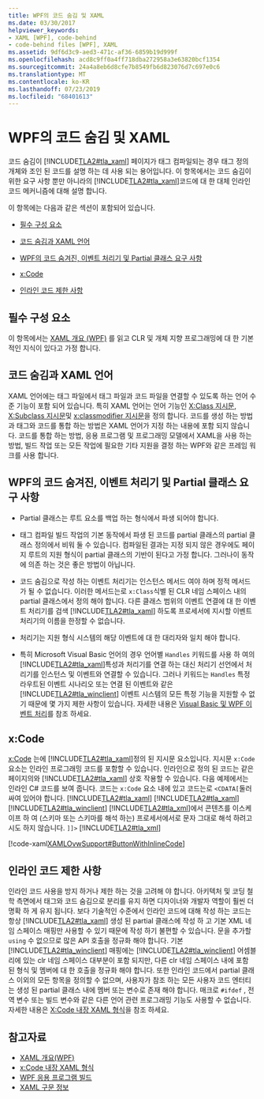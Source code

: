 ```yaml
---
title: WPF의 코드 숨김 및 XAML
ms.date: 03/30/2017
helpviewer_keywords:
- XAML [WPF], code-behind
- code-behind files [WPF], XAML
ms.assetid: 9df6d3c9-aed3-471c-af36-6859b19d999f
ms.openlocfilehash: acd8c9ff0a4ff718dba272958a3e63820bcf1354
ms.sourcegitcommit: 24a4a8eb6d8cfe7b8549fb6d823076d7c697e0c6
ms.translationtype: MT
ms.contentlocale: ko-KR
ms.lasthandoff: 07/23/2019
ms.locfileid: "68401613"
---
```

# <a name="code-behind-and-xaml-in-wpf"></a>WPF의 코드 숨김 및 XAML
<a name="introduction"></a>코드 숨김이 [!INCLUDE[TLA2#tla_xaml](../../../../includes/tla2sharptla-xaml-md.md)] 페이지가 태그 컴파일되는 경우 태그 정의 개체와 조인 된 코드를 설명 하는 데 사용 되는 용어입니다. 이 항목에서는 코드 숨김이 위한 요구 사항 뿐만 아니라의 [!INCLUDE[TLA2#tla_xaml](../../../../includes/tla2sharptla-xaml-md.md)]코드에 대 한 대체 인라인 코드 메커니즘에 대해 설명 합니다.  
  
 이 항목에는 다음과 같은 섹션이 포함되어 있습니다.  
  
- [필수 구성 요소](#Prerequisites)  
  
- [코드 숨김과 XAML 언어](#codebehind_and_the_xaml_language)  
  
- [WPF의 코드 숨겨진, 이벤트 처리기 및 Partial 클래스 요구 사항](#Code_behind__Event_Handler__and_Partial_Class)  
  
- [x:Code](#x_Code)  
  
- [인라인 코드 제한 사항](#Inline_Code_Limitations)  
  
<a name="Prerequisites"></a>   
## <a name="prerequisites"></a>필수 구성 요소  
 이 항목에서는 [XAML 개요 (WPF)](xaml-overview-wpf.md) 를 읽고 CLR 및 개체 지향 프로그래밍에 대 한 기본적인 지식이 있다고 가정 합니다.  
  
<a name="codebehind_and_the_xaml_language"></a>   
## <a name="code-behind-and-the-xaml-language"></a>코드 숨김과 XAML 언어  
 XAML 언어에는 태그 파일에서 태그 파일과 코드 파일을 연결할 수 있도록 하는 언어 수준 기능이 포함 되어 있습니다. 특히 XAML 언어는 언어 기능인 [X:Class 지시문](../../xaml-services/x-class-directive.md), [X:Subclass 지시문](../../xaml-services/x-subclass-directive.md)및 [x:classmodifier 지시문](../../xaml-services/x-classmodifier-directive.md)을 정의 합니다. 코드를 생성 하는 방법과 태그와 코드를 통합 하는 방법은 XAML 언어가 지정 하는 내용에 포함 되지 않습니다. 코드를 통합 하는 방법, 응용 프로그램 및 프로그래밍 모델에서 XAML을 사용 하는 방법, 빌드 작업 또는 모든 작업에 필요한 기타 지원을 결정 하는 WPF와 같은 프레임 워크를 사용 합니다.  
  
<a name="Code_behind__Event_Handler__and_Partial_Class"></a>   
## <a name="code-behind-event-handler-and-partial-class-requirements-in-wpf"></a>WPF의 코드 숨겨진, 이벤트 처리기 및 Partial 클래스 요구 사항  
  
- Partial 클래스는 루트 요소를 백업 하는 형식에서 파생 되어야 합니다.  
  
- 태그 컴파일 빌드 작업의 기본 동작에서 파생 된 코드를 partial 클래스의 partial 클래스 정의에서 비워 둘 수 있습니다. 컴파일된 결과는 지정 되지 않은 경우에도 페이지 루트의 지원 형식이 partial 클래스의 기반이 된다고 가정 합니다. 그러나이 동작에 의존 하는 것은 좋은 방법이 아닙니다.  
  
- 코드 숨김으로 작성 하는 이벤트 처리기는 인스턴스 메서드 여야 하며 정적 메서드가 될 수 없습니다. 이러한 메서드는로 `x:Class`식별 된 CLR 네임 스페이스 내의 partial 클래스에서 정의 해야 합니다. 다른 클래스 범위의 이벤트 연결에 대 한 이벤트 처리기를 검색 [!INCLUDE[TLA2#tla_xaml](../../../../includes/tla2sharptla-xaml-md.md)] 하도록 프로세서에 지시할 이벤트 처리기의 이름을 한정할 수 없습니다.  
  
- 처리기는 지원 형식 시스템의 해당 이벤트에 대 한 대리자와 일치 해야 합니다.  
  
- 특히 Microsoft Visual Basic 언어의 경우 언어별 `Handles` 키워드를 사용 하 여의 [!INCLUDE[TLA2#tla_xaml](../../../../includes/tla2sharptla-xaml-md.md)]특성과 처리기를 연결 하는 대신 처리기 선언에서 처리기를 인스턴스 및 이벤트와 연결할 수 있습니다. 그러나 키워드는 `Handles` 특정 라우트된 이벤트 시나리오 또는 연결 된 이벤트와 같은 [!INCLUDE[TLA2#tla_winclient](../../../../includes/tla2sharptla-winclient-md.md)] 이벤트 시스템의 모든 특정 기능을 지원할 수 없기 때문에 몇 가지 제한 사항이 있습니다. 자세한 내용은 [Visual Basic 및 WPF 이벤트 처리](visual-basic-and-wpf-event-handling.md)를 참조 하세요.  
  
<a name="x_Code"></a>   
## <a name="xcode"></a>x:Code  
 [x:Code](../../xaml-services/x-code-intrinsic-xaml-type.md) 는에 [!INCLUDE[TLA2#tla_xaml](../../../../includes/tla2sharptla-xaml-md.md)]정의 된 지시문 요소입니다. 지시문 `x:Code` 요소는 인라인 프로그래밍 코드를 포함할 수 있습니다. 인라인으로 정의 된 코드는 같은 페이지의와 [!INCLUDE[TLA2#tla_xaml](../../../../includes/tla2sharptla-xaml-md.md)] 상호 작용할 수 있습니다. 다음 예제에서는 인라인 C# 코드를 보여 줍니다. 코드는 `x:Code` 요소 내에 있고 코드는로 `<CDATA[`둘러싸여 있어야 합니다. [!INCLUDE[TLA2#tla_xaml](../../../../includes/tla2sharptla-xaml-md.md)] [!INCLUDE[TLA2#tla_xaml](../../../../includes/tla2sharptla-xaml-md.md)] [!INCLUDE[TLA2#tla_winclient](../../../../includes/tla2sharptla-winclient-md.md)] [!INCLUDE[TLA2#tla_xml](../../../../includes/tla2sharptla-xml-md.md)]에서 콘텐츠를 이스케이프 하 여 (스키마 또는 스키마를 해석 하는) 프로세서에서로 문자 그대로 해석 하려고 시도 하지 않습니다. `]]>` [!INCLUDE[TLA2#tla_xml](../../../../includes/tla2sharptla-xml-md.md)]  
  
 [!code-xaml[XAMLOvwSupport#ButtonWithInlineCode](~/samples/snippets/csharp/VS_Snippets_Wpf/XAMLOvwSupport/CSharp/page4.xaml#buttonwithinlinecode)]  
  
<a name="Inline_Code_Limitations"></a>   
## <a name="inline-code-limitations"></a>인라인 코드 제한 사항  
 인라인 코드 사용을 방지 하거나 제한 하는 것을 고려해 야 합니다. 아키텍처 및 코딩 철학 측면에서 태그와 코드 숨김으로 분리를 유지 하면 디자이너와 개발자 역할이 훨씬 더 명확 하 게 유지 됩니다. 보다 기술적인 수준에서 인라인 코드에 대해 작성 하는 코드는 항상 [!INCLUDE[TLA2#tla_xaml](../../../../includes/tla2sharptla-xaml-md.md)] 생성 된 partial 클래스에 작성 하 고 기본 XML 네임 스페이스 매핑만 사용할 수 있기 때문에 작성 하기 불편할 수 있습니다. 문을 추가할 `using` 수 없으므로 많은 API 호출을 정규화 해야 합니다. 기본 [!INCLUDE[TLA2#tla_winclient](../../../../includes/tla2sharptla-winclient-md.md)] 매핑에는 [!INCLUDE[TLA2#tla_winclient](../../../../includes/tla2sharptla-winclient-md.md)] 어셈블리에 있는 clr 네임 스페이스 대부분이 포함 되지만, 다른 clr 네임 스페이스 내에 포함 된 형식 및 멤버에 대 한 호출을 정규화 해야 합니다. 또한 인라인 코드에서 partial 클래스 이외의 모든 항목을 정의할 수 없으며, 사용자가 참조 하는 모든 사용자 코드 엔터티는 생성 된 partial 클래스 내에 멤버 또는 변수로 존재 해야 합니다. 매크로 `#ifdef` , 전역 변수 또는 빌드 변수와 같은 다른 언어 관련 프로그래밍 기능도 사용할 수 없습니다. 자세한 내용은 [X:Code 내장 XAML 형식](../../xaml-services/x-code-intrinsic-xaml-type.md)을 참조 하세요.  
  
## <a name="see-also"></a>참고자료

- [XAML 개요(WPF)](xaml-overview-wpf.md)
- [x:Code 내장 XAML 형식](../../xaml-services/x-code-intrinsic-xaml-type.md)
- [WPF 응용 프로그램 빌드](../app-development/building-a-wpf-application-wpf.md)
- [XAML 구문 정보](xaml-syntax-in-detail.md)
